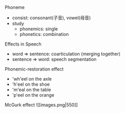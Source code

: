 
Phoneme
- consist: consonant(子音), vowel(母音)
- study
	- phonemics: single
	- phonetics: combination

Effects in Speech
- word => sentence: coarticulation (merging together)
- sentence => word: speech segmentation

Phonemic-restoration effect
- 'wh'eel on the axle
- 'h'eel on the shoe
- 'm'eal on the table
- 'p'eel on the orange

McGurk effect
![[images.png|550]]
